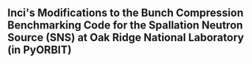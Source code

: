 ## Inci's Modifications to the Bunch Compression Benchmarking Code for the Spallation Neutron Source (SNS) at Oak Ridge National Laboratory (in PyORBIT) ##
